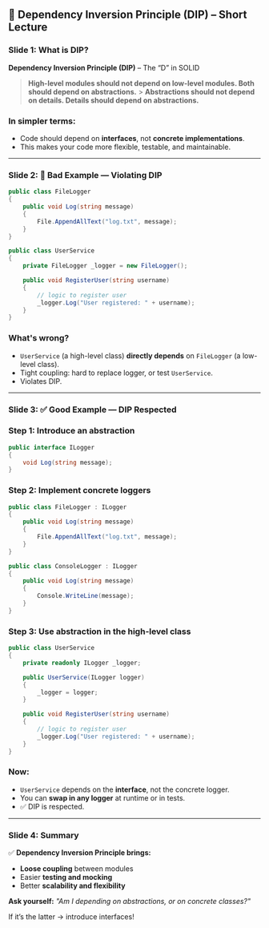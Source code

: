 ## 🎤 **Dependency Inversion Principle (DIP) – Short Lecture**

### Slide 1: What is DIP?

**Dependency Inversion Principle (DIP)**
– The “D” in SOLID

> **High-level modules should not depend on low-level modules. Both should depend on abstractions.** > **Abstractions should not depend on details. Details should depend on abstractions.**

### In simpler terms:

- Code should depend on **interfaces**, not **concrete implementations**.
- This makes your code more flexible, testable, and maintainable.

---

### Slide 2: 🔴 Bad Example — Violating DIP

```csharp
public class FileLogger
{
    public void Log(string message)
    {
        File.AppendAllText("log.txt", message);
    }
}

public class UserService
{
    private FileLogger _logger = new FileLogger();

    public void RegisterUser(string username)
    {
        // logic to register user
        _logger.Log("User registered: " + username);
    }
}
```

### What's wrong?

- `UserService` (a high-level class) **directly depends** on `FileLogger` (a low-level class).
- Tight coupling: hard to replace logger, or test `UserService`.
- Violates DIP.

---

### Slide 3: ✅ Good Example — DIP Respected

### Step 1: Introduce an abstraction

```csharp
public interface ILogger
{
    void Log(string message);
}
```

### Step 2: Implement concrete loggers

```csharp
public class FileLogger : ILogger
{
    public void Log(string message)
    {
        File.AppendAllText("log.txt", message);
    }
}

public class ConsoleLogger : ILogger
{
    public void Log(string message)
    {
        Console.WriteLine(message);
    }
}
```

### Step 3: Use abstraction in the high-level class

```csharp
public class UserService
{
    private readonly ILogger _logger;

    public UserService(ILogger logger)
    {
        _logger = logger;
    }

    public void RegisterUser(string username)
    {
        // logic to register user
        _logger.Log("User registered: " + username);
    }
}
```

### Now:

- `UserService` depends on the **interface**, not the concrete logger.
- You can **swap in any logger** at runtime or in tests.
- ✅ DIP is respected.

---

### Slide 4: Summary

✅ **Dependency Inversion Principle brings:**

- **Loose coupling** between modules
- Easier **testing and mocking**
- Better **scalability and flexibility**

**Ask yourself:**
_"Am I depending on abstractions, or on concrete classes?"_

If it’s the latter → introduce interfaces!
